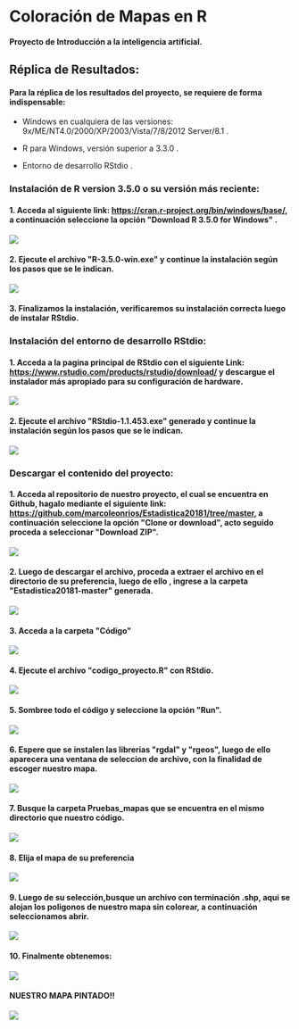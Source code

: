 # Coloración de Mapas en R

#### Proyecto de Introducción a la inteligencia artificial.

## Réplica de Resultados:

#### Para la réplica de los resultados del proyecto, se requiere de forma indispensable:

 - Windows en cualquiera de las versiones:  9x/ME/NT4.0/2000/XP/2003/Vista/7/8/2012 Server/8.1 .

 - R para Windows, versión superior a 3.3.0 .

 - Entorno de desarrollo RStdio .



### Instalación de R version 3.5.0 o su versión más reciente:

#### 1. Acceda al siguiente link: https://cran.r-project.org/bin/windows/base/, a continuación seleccione la opción "Download R 3.5.0 for Windows" .
![](https://github.com/PatrichsInocenteCM274/Discreta/blob/master/imagenes/imagen1.png)


#### 2. Ejecute el archivo "R-3.5.0-win.exe" y continue la instalación según los pasos que se le indican.

![](https://github.com/PatrichsInocenteCM274/Discreta/blob/master/imagenes/imagen2.png)



#### 3. Finalizamos la instalación, verificaremos su instalación correcta luego de instalar RStdio.

### Instalación del entorno de desarrollo RStdio:

#### 1. Acceda a la pagina principal de RStdio con el siguiente Link: https://www.rstudio.com/products/rstudio/download/ y descargue el instalador más apropiado para su configuración de hardware.

![](https://github.com/PatrichsInocenteCM274/Discreta/blob/master/imagenes/imagen3.png)


#### 2. Ejecute el archivo "RStdio-1.1.453.exe" generado y continue la instalación según los pasos que se le indican.

![](https://github.com/PatrichsInocenteCM274/Discreta/blob/master/imagenes/imagen4.png)



### Descargar el contenido del proyecto:

#### 1. Acceda al repositorio de nuestro proyecto, el cual se encuentra en Github, hagalo mediante el siguiente link: https://github.com/marcoleonrios/Estadistica20181/tree/master, a continuación seleccione la opción "Clone or download", acto seguido proceda a seleccionar "Download ZIP".
![](https://github.com/PatrichsInocenteCM274/Discreta/blob/master/imagenes/imagen5.png)

#### 2. Luego de descargar el archivo, proceda a extraer el archivo en el directorio de su preferencia, luego de ello , ingrese a la carpeta "Estadistica20181-master" generada.
![](https://github.com/PatrichsInocenteCM274/Discreta/blob/master/imagenes/imagen6.png)

#### 3. Acceda a la carpeta "Código"
![](https://github.com/PatrichsInocenteCM274/Discreta/blob/master/imagenes/imagen7.png)

#### 4. Ejecute el archivo "codigo_proyecto.R" con RStdio.
![](https://github.com/PatrichsInocenteCM274/Discreta/blob/master/imagenes/imagen8.png)

#### 5. Sombree todo el código y seleccione la opción "Run".
![](https://github.com/PatrichsInocenteCM274/Discreta/blob/master/imagenes/imagen9.png)

#### 6. Espere que se instalen las librerias "rgdal" y "rgeos", luego de ello aparecera una ventana de seleccion de archivo, con la finalidad de escoger nuestro mapa.
![](https://github.com/PatrichsInocenteCM274/Discreta/blob/master/imagenes/imagen10.png)

#### 7. Busque la carpeta Pruebas_mapas que se encuentra en el mismo directorio que nuestro código.
![](https://github.com/PatrichsInocenteCM274/Discreta/blob/master/imagenes/imagen11.png)

#### 8. Elija el mapa de su preferencia
![](https://github.com/PatrichsInocenteCM274/Discreta/blob/master/imagenes/imagen12.png)

#### 9. Luego de su selección,busque un archivo con terminación .shp, aqui se alojan los poligonos de nuestro mapa sin colorear, a continuación seleccionamos abrir.
![](https://github.com/PatrichsInocenteCM274/Discreta/blob/master/imagenes/imagen13.png)

#### 10. Finalmente obtenemos:
![](https://github.com/PatrichsInocenteCM274/Discreta/blob/master/imagenes/imagen14.png)

#### NUESTRO MAPA PINTADO!!
![](https://github.com/PatrichsInocenteCM274/Discreta/blob/master/imagenes/imagen15.png)


